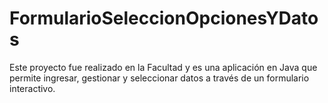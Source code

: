 # FormularioSeleccionOpcionesYDatos
Este proyecto fue realizado en la Facultad y es una aplicación en Java que permite ingresar, gestionar y seleccionar datos a través de un formulario interactivo.
